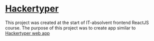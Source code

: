 # [Hackertyper](https://matous.najman.cz/ita-course/hackertyper)
This project was created at the start of IT-absolvent frontend ReactJS course. The purpose of this project was to create app similar to [Hackertyper web app](https://hackertyper.net/)
